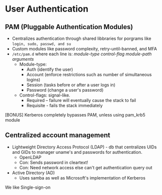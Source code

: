 # User Authentication

## PAM (Pluggable Authentication Modules)

- Centralizes authentication through shared libbraries for porgrams like `login, sudo, passwd, and su`
- Custom modules like password complexity, retry-until-banned, and MFA
- `/etc/pam.d` where each line is: *module-type control-flag module-path arguments*
  - Module-type: 
    - Auth (identify the user)
    - Account (enforce restrictions such as number of simultaneous logins)
    - Session (tasks before or after a user logs in)
    - Password (change a user's password)
  - Control-flags: signal-like. 
    - Required – failure will eventually cause the stack to fail
    - Requisite - fails the stack immediately

[BONUS] Kerberos completely bypasses PAM, unless using pam_krb5 module



## Centralized account management

- Lightweight Directory Access Protocol (LDAP) - db that centralizes UIDs and GIDs to manager uname's and passwords for authentication.
  - OpenLDAP
  - Con: Sends password in cleartext!
  - Con: Need network access else can't get authentication query out
- Active Directory (AD)
  - Uses samba as well as Microsoft's implementation of Kerberos

We like Single-sign-on